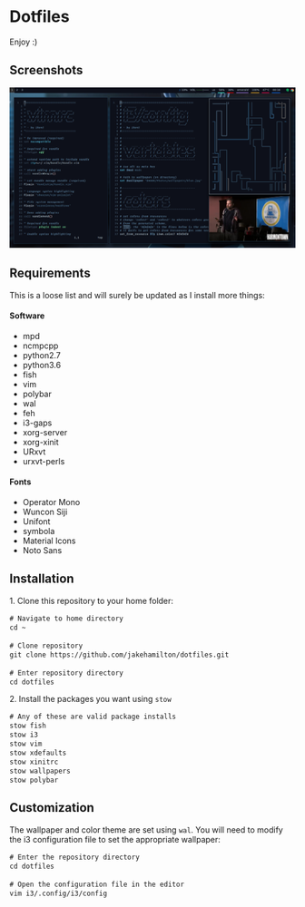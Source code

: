 Dotfiles
========

Enjoy :)

Screenshots
-----------

![screenshot 1](/.md-resources/screenshot-1.png)

Requirements
------------

This is a loose list and will surely be updated as I install more things:

#### Software

+ mpd
+ ncmpcpp
+ python2.7
+ python3.6
+ fish
+ vim
+ polybar
+ wal
+ feh
+ i3-gaps
+ xorg-server
+ xorg-xinit
+ URxvt
+ urxvt-perls

#### Fonts

+ Operator Mono
+ Wuncon Siji
+ Unifont
+ symbola
+ Material Icons
+ Noto Sans

Installation
------------

1\. Clone this repository to your home folder:

```shell
# Navigate to home directory
cd ~

# Clone repository
git clone https://github.com/jakehamilton/dotfiles.git

# Enter repository directory
cd dotfiles
```

2\. Install the packages you want using `stow`

```shell
# Any of these are valid package installs
stow fish
stow i3
stow vim
stow xdefaults
stow xinitrc
stow wallpapers
stow polybar
```

Customization
-------------

The wallpaper and color theme are set using `wal`. You will need to
modify the i3 configuration file to set the appropriate wallpaper:

```shell
# Enter the repository directory
cd dotfiles

# Open the configuration file in the editor
vim i3/.config/i3/config
```
